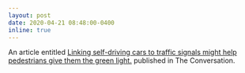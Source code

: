 ```yaml
---
layout: post
date: 2020-04-21 08:48:00-0400
inline: true
---
```


An article entitled <a href="https://theconversation.com/linking-self-driving-cars-to-traffic-signals-might-help-pedestrians-give-them-the-green-light-132952">Linking self-driving cars to traffic signals might help pedestrians give them the green light.</a> published in The Conversation.
